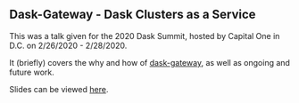## Dask-Gateway - Dask Clusters as a Service

This was a talk given for the 2020 Dask Summit, hosted by Capital One in D.C.
on 2/26/2020 - 2/28/2020.

It (briefly) covers the why and how of
[dask-gateway](https://gateway.dask.org), as well as ongoing and future work.

Slides can be viewed [here](http://jcrist.github.io/talks/dask_summit_2020/slides.html).
